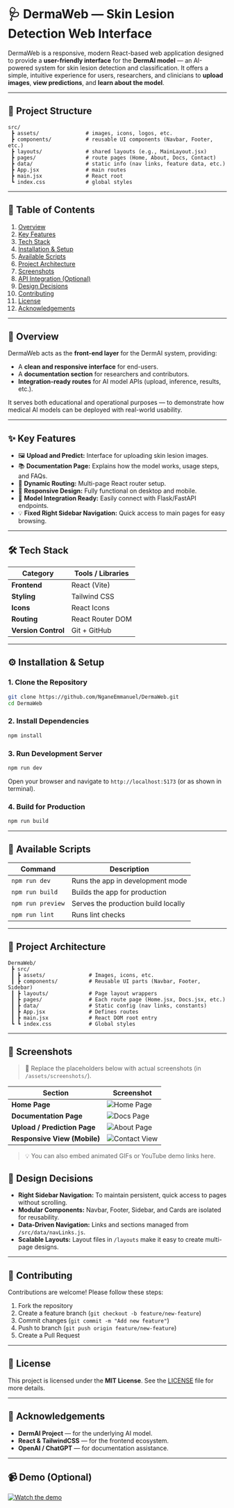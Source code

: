 

# 🩺 DermaWeb — Skin Lesion Detection Web Interface

DermaWeb is a responsive, modern React-based web application designed to provide a **user-friendly interface** for the **DermAI model** — an AI-powered system for skin lesion detection and classification.
It offers a simple, intuitive experience for users, researchers, and clinicians to **upload images**, **view predictions**, and **learn about the model**.

---

## 📁 Project Structure

```
src/
 ┣ assets/               # images, icons, logos, etc.
 ┣ components/           # reusable UI components (Navbar, Footer, etc.)
 ┣ layouts/              # shared layouts (e.g., MainLayout.jsx)
 ┣ pages/                # route pages (Home, About, Docs, Contact)
 ┣ data/                 # static info (nav links, feature data, etc.)
 ┣ App.jsx               # main routes
 ┣ main.jsx              # React root
 ┗ index.css             # global styles
```

---

## 🧭 Table of Contents

1. [Overview](#overview)
2. [Key Features](#key-features)
3. [Tech Stack](#tech-stack)
4. [Installation & Setup](#installation--setup)
5. [Available Scripts](#available-scripts)
6. [Project Architecture](#project-architecture)
7. [Screenshots](#screenshots)
8. [API Integration (Optional)](#api-integration-optional)
9. [Design Decisions](#design-decisions)
10. [Contributing](#contributing)
11. [License](#license)
12. [Acknowledgements](#acknowledgements)

---

## 🧩 Overview

DermaWeb acts as the **front-end layer** for the DermAI system, providing:

* A **clean and responsive interface** for end-users.
* A **documentation section** for researchers and contributors.
* **Integration-ready routes** for AI model APIs (upload, inference, results, etc.).

It serves both educational and operational purposes — to demonstrate how medical AI models can be deployed with real-world usability.

---

## ✨ Key Features

* 🖼️ **Upload and Predict:** Interface for uploading skin lesion images.
* 📚 **Documentation Page:** Explains how the model works, usage steps, and FAQs.
* 🔄 **Dynamic Routing:** Multi-page React router setup.
* 📱 **Responsive Design:** Fully functional on desktop and mobile.
* 🧠 **Model Integration Ready:** Easily connect with Flask/FastAPI endpoints.
* 💡 **Fixed Right Sidebar Navigation:** Quick access to main pages for easy browsing.

---

## 🛠️ Tech Stack

| Category            | Tools / Libraries                  |
| ------------------- | ---------------------------------- |
| **Frontend**        | React (Vite)                       |
| **Styling**         | Tailwind CSS                       |
| **Icons**           | React Icons                        |
| **Routing**         | React Router DOM                   |
| **Version Control** | Git + GitHub                       |

---

## ⚙️ Installation & Setup

### 1. Clone the Repository

```bash
git clone https://github.com/NganeEmmanuel/DermaWeb.git
cd DermaWeb
```

### 2. Install Dependencies

```bash
npm install
```

### 3. Run Development Server

```bash
npm run dev
```

Open your browser and navigate to `http://localhost:5173` (or as shown in terminal).

### 4. Build for Production

```bash
npm run build
```

---

## 🧱 Available Scripts

| Command           | Description                         |
| ----------------- | ----------------------------------- |
| `npm run dev`     | Runs the app in development mode    |
| `npm run build`   | Builds the app for production       |
| `npm run preview` | Serves the production build locally |
| `npm run lint`    | Runs lint checks                    |

---

## 🧩 Project Architecture

```
DermaWeb/
 ┣ src/
 ┃ ┣ assets/              # Images, icons, etc.
 ┃ ┣ components/          # Reusable UI parts (Navbar, Footer, Sidebar)
 ┃ ┣ layouts/             # Page layout wrappers
 ┃ ┣ pages/               # Each route page (Home.jsx, Docs.jsx, etc.)
 ┃ ┣ data/                # Static config (nav links, constants)
 ┃ ┣ App.jsx              # Defines routes
 ┃ ┣ main.jsx             # React DOM root entry
 ┗ ┗ index.css            # Global styles
```

---

## 📸 Screenshots

> 📍 Replace the placeholders below with actual screenshots (in `/assets/screenshots/`).

| Section                      | Screenshot                                        |
| ---------------------------- | ------------------------------------------------- |
| **Home Page**                | ![Home Page](src/assets/screenshots/home.png)     |
| **Documentation Page**       | ![Docs Page](src/assets/screenshots/docs.png)     |
| **Upload / Prediction Page** | ![About Page](src/assets/screenshots/about.png) |
| **Responsive View (Mobile)** | ![Contact View](src/assets/screenshots/contact.png) |

> 💡 You can also embed animated GIFs or YouTube demo links here.


## 🧠 Design Decisions

* **Right Sidebar Navigation:** To maintain persistent, quick access to pages without scrolling.
* **Modular Components:** Navbar, Footer, Sidebar, and Cards are isolated for reusability.
* **Data-Driven Navigation:** Links and sections managed from `/src/data/navLinks.js`.
* **Scalable Layouts:** Layout files in `/layouts` make it easy to create multi-page designs.

---

## 🤝 Contributing

Contributions are welcome!
Please follow these steps:

1. Fork the repository
2. Create a feature branch (`git checkout -b feature/new-feature`)
3. Commit changes (`git commit -m "Add new feature"`)
4. Push to branch (`git push origin feature/new-feature`)
5. Create a Pull Request

---

## 📜 License

This project is licensed under the **MIT License**.
See the [LICENSE](LICENSE) file for more details.

---

## 🙏 Acknowledgements

* **DermAI Project** — for the underlying AI model.
* **React & TailwindCSS** — for the frontend ecosystem.
* **OpenAI / ChatGPT** — for documentation assistance.

---

## 📹 Demo (Optional)

[![Watch the demo](https://img.youtube.com/vi/your-demo-id/0.jpg)](https://youtube.com/watch?v=your-demo-id)
